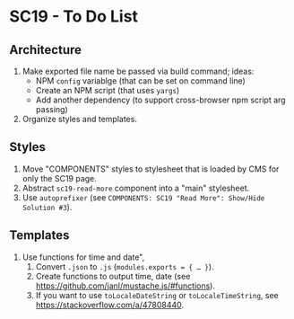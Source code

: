 # SC19 - To Do List

## Architecture

1. Make exported file name be passed via build command; ideas:
    - NPM `config` variablge (that can be set on command line)
    - Create an NPM script (that uses `yargs`)
    - Add another dependency (to support cross-browser npm script arg passing)
2. Organize styles and templates.

## Styles

1. Move "COMPONENTS" styles to stylesheet that is loaded by CMS for only the SC19 page.
2. Abstract `sc19-read-more` component into a "main" stylesheet.
3. Use `autoprefixer` (see `COMPONENTS: SC19 "Read More": Show/Hide Solution #3`).

## Templates

1. Use functions for time and date",
    1. Convert `.json` to `.js` (`modules.exports = { … }`).
    2. Create functions to output time, date (see https://github.com/janl/mustache.js/#functions).
    3. If you want to use `toLocaleDateString` or `toLocaleTimeString`, see https://stackoverflow.com/a/47808440.
